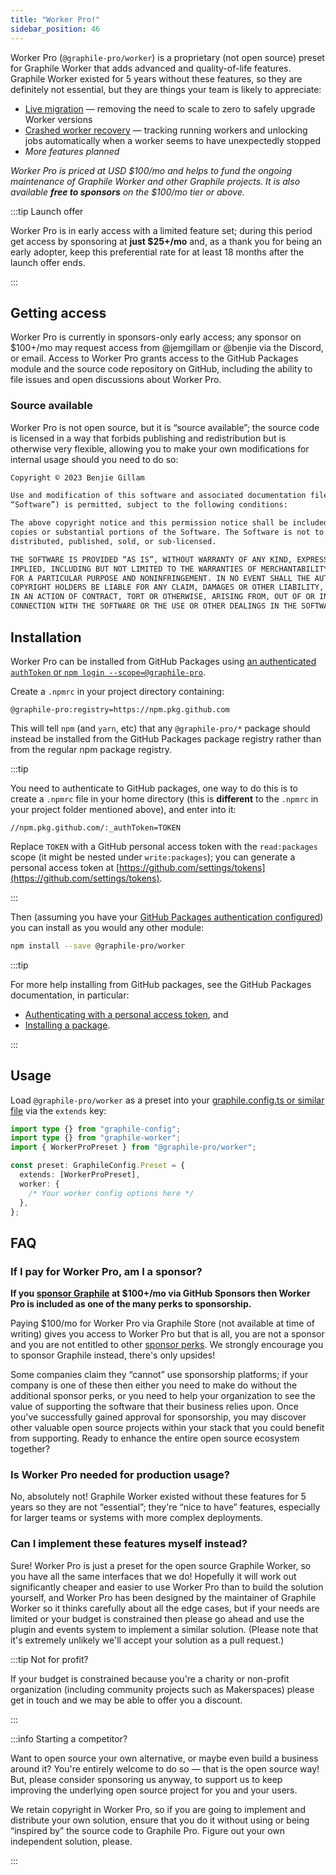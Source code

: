 ```yaml
---
title: "Worker Pro!"
sidebar_position: 46
---
```


Worker Pro (`@graphile-pro/worker`) is a proprietary (not open source) preset
for Graphile Worker that adds advanced and quality-of-life features. Graphile
Worker existed for 5 years without these features, so they are definitely not
essential, but they are things your team is likely to appreciate:

- [Live migration](./migration.md) &mdash; removing the need to scale to zero to
  safely upgrade Worker versions
- [Crashed worker recovery](./recovery.md) &mdash; tracking running workers and
  unlocking jobs automatically when a worker seems to have unexpectedly stopped
- _More features planned_

_Worker Pro is priced at USD $100/mo and helps to fund the ongoing maintenance
of Graphile Worker and other Graphile projects. It is also available **free to
sponsors** on the $100/mo tier or above._

:::tip Launch offer

Worker Pro is in early access with a limited feature set; during this period get
access by sponsoring at **just $25+/mo** and, as a thank you for being an early
adopter, keep this preferential rate for at least 18 months after the launch
offer ends.

:::

## Getting access

Worker Pro is currently in sponsors-only early access; any sponsor on $100+/mo
may request access from @jemgillam or @benjie via the Discord, or email. Access
to Worker Pro grants access to the GitHub Packages module and the source code
repository on GitHub, including the ability to file issues and open discussions
about Worker Pro.

### Source available

Worker Pro is not open source, but it is &ldquo;source available&rdquo;; the
source code is licensed in a way that forbids publishing and redistribution but
is otherwise very flexible, allowing you to make your own modifications for
internal usage should you need to do so:

```md
Copyright © 2023 Benjie Gillam

Use and modification of this software and associated documentation files (the
“Software”) is permitted, subject to the following conditions:

The above copyright notice and this permission notice shall be included in all
copies or substantial portions of the Software. The Software is not to be
distributed, published, sold, or sub-licensed.

THE SOFTWARE IS PROVIDED “AS IS”, WITHOUT WARRANTY OF ANY KIND, EXPRESS OR
IMPLIED, INCLUDING BUT NOT LIMITED TO THE WARRANTIES OF MERCHANTABILITY, FITNESS
FOR A PARTICULAR PURPOSE AND NONINFRINGEMENT. IN NO EVENT SHALL THE AUTHORS OR
COPYRIGHT HOLDERS BE LIABLE FOR ANY CLAIM, DAMAGES OR OTHER LIABILITY, WHETHER
IN AN ACTION OF CONTRACT, TORT OR OTHERWISE, ARISING FROM, OUT OF OR IN
CONNECTION WITH THE SOFTWARE OR THE USE OR OTHER DEALINGS IN THE SOFTWARE.
```

<!--

Log in to https://store.graphile.com using the account that you sponsor us
through, if you're a sponsor, or whichever method you prefer otherwise.

-->

## Installation

Worker Pro can be installed from GitHub Packages using
[an authenticated `authToken` or `npm login --scope=@graphile-pro`](https://docs.github.com/en/packages/working-with-a-github-packages-registry/working-with-the-npm-registry#authenticating-with-a-personal-access-token).

Create a `.npmrc` in your project directory containing:

```text title=".npmrc"
@graphile-pro:registry=https://npm.pkg.github.com
```

This will tell `npm` (and `yarn`, etc) that any `@graphile-pro/*` package should
instead be installed from the GitHub Packages package registry rather than from
the regular npm package registry.

:::tip

You need to authenticate to GitHub packages, one way to do this is to create a
`.npmrc` file in your home directory (this is **different** to the `.npmrc` in
your project folder mentioned above), and enter into it:

```text title="~/.npmrc"
//npm.pkg.github.com/:_authToken=TOKEN
```

Replace `TOKEN` with a GitHub personal access token with the `read:packages`
scope (it might be nested under `write:packages`); you can generate a personal
access token at
[https://github.com/settings/tokens](https://github.com/settings/tokens).

:::

Then (assuming you have your
[GitHub Packages authentication configured](https://docs.github.com/en/packages/working-with-a-github-packages-registry/working-with-the-npm-registry#authenticating-with-a-personal-access-token))
you can install as you would any other module:

```bash npm2yarn
npm install --save @graphile-pro/worker
```

:::tip

For more help installing from GitHub packages, see the GitHub Packages
documentation, in particular:

- [Authenticating with a personal access token](https://docs.github.com/en/packages/working-with-a-github-packages-registry/working-with-the-npm-registry#authenticating-with-a-personal-access-token),
  and
- [Installing a package](https://docs.github.com/en/packages/working-with-a-github-packages-registry/working-with-the-npm-registry#installing-a-package).

:::

## Usage

Load `@graphile-pro/worker` as a preset into your
[graphile.config.ts or similar file](../config.md) via the `extends` key:

```ts title="graphile.config.ts"
import type {} from "graphile-config";
import type {} from "graphile-worker";
import { WorkerProPreset } from "@graphile-pro/worker";

const preset: GraphileConfig.Preset = {
  extends: [WorkerProPreset],
  worker: {
    /* Your worker config options here */
  },
};
```

## FAQ

### If I pay for Worker Pro, am I a sponsor?

**If you [sponsor Graphile](https://github.com/sponsors/benjie/) at $100+/mo via
GitHub Sponsors then Worker Pro is included as one of the many perks to
sponsorship.**

Paying $100/mo for Worker Pro via Graphile Store (not available at time of
writing) gives you access to Worker Pro but that is all, you are not a sponsor
and you are not entitled to other
[sponsor perks](https://github.com/sponsors/benjie/). We strongly encourage you
to sponsor Graphile instead, there&apos;s only upsides!

Some companies claim they &ldquo;cannot&rdquo; use sponsorship platforms; if
your company is one of these then either you need to make do without the
additional sponsor perks, or you need to help your organization to see the value
of supporting the software that their business relies upon. Once you&apos;ve
successfully gained approval for sponsorship, you may discover other valuable
open source projects within your stack that you could benefit from supporting.
Ready to enhance the entire open source ecosystem together?

### Is Worker Pro needed for production usage?

No, absolutely not! Graphile Worker existed without these features for 5 years
so they are not &ldquo;essential&rdquo;; they're &ldquo;nice to have&rdquo;
features, especially for larger teams or systems with more complex deployments.

### Can I implement these features myself instead?

Sure! Worker Pro is just a preset for the open source Graphile Worker, so you
have all the same interfaces that we do! Hopefully it will work out
significantly cheaper and easier to use Worker Pro than to build the solution
yourself, and Worker Pro has been designed by the maintainer of Graphile Worker
so it thinks carefully about all the edge cases, but if your needs are limited
or your budget is constrained then please go ahead and use the plugin and events
system to implement a similar solution. (Please note that it&apos;s extremely
unlikely we&apos;ll accept your solution as a pull request.)

:::tip Not for profit?

If your budget is constrained because you&apos;re a charity or non-profit
organization (including community projects such as Makerspaces) please get in
touch and we may be able to offer you a discount.

:::

:::info Starting a competitor?

Want to open source your own alternative, or maybe even build a business around
it? You're entirely welcome to do so &mdash; that is the open source way! But,
please consider sponsoring us anyway, to support us to keep improving the
underlying open source project for you and your users.

We retain copyright in Worker Pro, so if you are going to implement and
distribute your own solution, ensure that you do it without using or being
&ldquo;inspired by&rdquo; the source code to Graphile Pro. Figure out your own
independent solution, please.

:::
